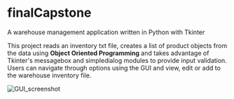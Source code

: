 # finalCapstone

A warehouse management application written in Python with Tkinter

This project reads an inventory txt file, creates a list of product objects from the data using **Object Oriented Programming** and takes advantage of Tkinter's messagebox and simpledialog modules to provide input validation.
Users can navigate through options using the GUI and view, edit or add to the warehouse inventory file. 

![GUI_screenshot](https://user-images.githubusercontent.com/112647717/212357277-a4a89af8-91b2-4542-945a-8ea5878391fe.jpg)

